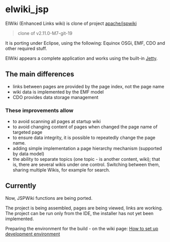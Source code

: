 # elwiki_jsp

ElWiki (Enhanced Links wiki) is clone of project [apache/jspwiki](https://github.com/apache/jspwiki)
> clone of v2.11.0-M7-git-19

It is porting under Eclipse, using the following: Equinox OSGi, EMF, CDO and other required stuff.

ElWiki appears a complete application and works using the built-in [Jetty](https://www.eclipse.org/jetty/).


## The main differences

* links between pages are provided by the page index, not the page name
* wiki data is implemented by the EMF model
* CDO provides data storage management


### These improvements allow

* to avoid scanning all pages at startup wiki
* to avoid changing content of pages when changed the page name of targeted page
* to ensure data integrity, it is possible to repeatedly change the page name.
* adding simple implementation a page hierarchy mechanism (supported by data model)
* the ability to separate topics (one topic - is another content, wiki); that is, there are several wikis under one control. Switching between them, sharing multiple Wikis, for example for search.

## Currently

Now, JSPWiki functions are being ported.

The project is being assembled, pages are being viewed, links are working.
The project can be run only from the IDE, the installer has not yet been implemented.

Preparing the environment for the build - on the wiki page: [How to set up development environment](https://github.com/fedorov-vk/elwiki_jsp/wiki/How-to-set-up-development-environment)

